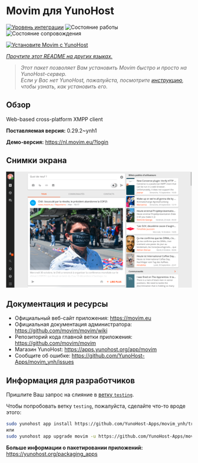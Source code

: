 <!--
Важно: этот README был автоматически сгенерирован <https://github.com/YunoHost/apps/tree/master/tools/readme_generator>
Он НЕ ДОЛЖЕН редактироваться вручную.
-->

# Movim для YunoHost

[![Уровень интеграции](https://apps.yunohost.org/badge/integration/movim)](https://ci-apps.yunohost.org/ci/apps/movim/)
![Состояние работы](https://apps.yunohost.org/badge/state/movim)
![Состояние сопровождения](https://apps.yunohost.org/badge/maintained/movim)

[![Установите Movim с YunoHost](https://install-app.yunohost.org/install-with-yunohost.svg)](https://install-app.yunohost.org/?app=movim)

*[Прочтите этот README на других языках.](./ALL_README.md)*

> *Этот пакет позволяет Вам установить Movim быстро и просто на YunoHost-сервер.*  
> *Если у Вас нет YunoHost, пожалуйста, посмотрите [инструкцию](https://yunohost.org/install), чтобы узнать, как установить его.*

## Обзор

Web-based cross-platform XMPP client

**Поставляемая версия:** 0.29.2~ynh1

**Демо-версия:** <https://nl.movim.eu/?login>

## Снимки экрана

![Снимок экрана Movim](./doc/screenshots/movim.png)

## Документация и ресурсы

- Официальный веб-сайт приложения: <https://movim.eu>
- Официальная документация администратора: <https://github.com/movim/movim/wiki>
- Репозиторий кода главной ветки приложения: <https://github.com/movim/movim>
- Магазин YunoHost: <https://apps.yunohost.org/app/movim>
- Сообщите об ошибке: <https://github.com/YunoHost-Apps/movim_ynh/issues>

## Информация для разработчиков

Пришлите Ваш запрос на слияние в [ветку `testing`](https://github.com/YunoHost-Apps/movim_ynh/tree/testing).

Чтобы попробовать ветку `testing`, пожалуйста, сделайте что-то вроде этого:

```bash
sudo yunohost app install https://github.com/YunoHost-Apps/movim_ynh/tree/testing --debug
или
sudo yunohost app upgrade movim -u https://github.com/YunoHost-Apps/movim_ynh/tree/testing --debug
```

**Больше информации о пакетировании приложений:** <https://yunohost.org/packaging_apps>
